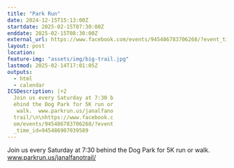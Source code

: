 ```yaml
---
title: "Park Run"
date: 2024-12-15T15:13:00Z
startdate: 2025-02-15T07:30:00Z
enddate: 2025-02-15T08:30:00Z
external_url: https://www.facebook.com/events/945486783706268/?event_time_id=945486907039589
layout: post
location: 
feature-img: "assets/img/big-trail.jpg"
lastmod: 2025-02-14T17:01:05Z
outputs:
  - html
  - calendar
ICSDescription: |+2
  Join us every Saturday at 7:30 b  ehind the Dog Park for 5K run or   walk.  www.parkrun.us/janalfano  trail/\n\nhttps://www.facebook.c  om/events/945486783706268/?event  _time_id=945486907039589
---
```


Join us every Saturday at 7&#58;30 behind the Dog Park for 5K run or walk.  www.parkrun.us/janalfanotrail/<br>
  <br>
  
